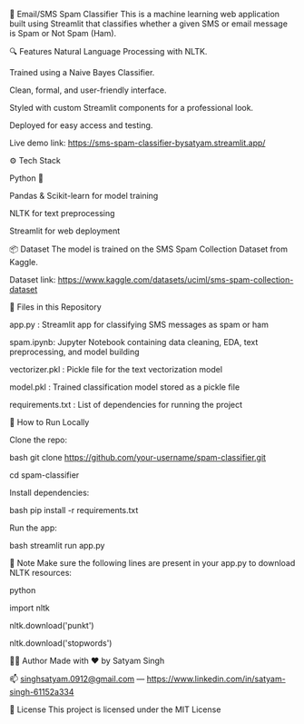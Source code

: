 📩 Email/SMS Spam Classifier
This is a machine learning web application built using Streamlit that classifies whether a given SMS or email message is Spam or Not Spam (Ham).

🔍 Features
Natural Language Processing with NLTK.

Trained using a Naive Bayes Classifier.

Clean, formal, and user-friendly interface.

Styled with custom Streamlit components for a professional look.

Deployed for easy access and testing.

Live demo link: https://sms-spam-classifier-bysatyam.streamlit.app/

⚙️ Tech Stack

Python 🐍

Pandas & Scikit-learn for model training

NLTK for text preprocessing

Streamlit for web deployment

📦 Dataset
The model is trained on the SMS Spam Collection Dataset from Kaggle.

Dataset link: https://www.kaggle.com/datasets/uciml/sms-spam-collection-dataset


📁 Files in this Repository

app.py : Streamlit app for classifying SMS messages as spam or ham

spam.ipynb: Jupyter Notebook containing data cleaning, EDA, text preprocessing, and model building

vectorizer.pkl :	Pickle file for the text vectorization model

model.pkl	: Trained  classification model stored as a pickle file

requirements.txt : List of dependencies for running the project




🚀 How to Run Locally

Clone the repo:

bash
git clone https://github.com/your-username/spam-classifier.git

cd spam-classifier

Install dependencies:

bash
pip install -r requirements.txt

Run the app:

bash
streamlit run app.py

📝 Note
Make sure the following lines are present in your app.py to download NLTK resources:

python

import nltk

nltk.download('punkt')

nltk.download('stopwords')


🙋‍♂️ Author Made with ❤️ by Satyam Singh

📫 singhsatyam.0912@gmail.com — https://www.linkedin.com/in/satyam-singh-61152a334

📄 License This project is licensed under the MIT License
